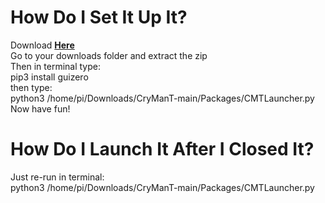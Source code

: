 # How Do I Set It Up It?</br>
Download <a href="https://github.com/RP400/CryManT/archive/refs/heads/main.zip">__Here__</a></br>
Go to your downloads folder and extract the zip</br>
Then in terminal type:</br>
pip3 install guizero</br>
then type:</br>
python3 /home/pi/Downloads/CryManT-main/Packages/CMTLauncher.py</br>
Now have fun!</br>

# How Do I Launch It After I Closed It?</br>
Just re-run in terminal:</br>
python3 /home/pi/Downloads/CryManT-main/Packages/CMTLauncher.py</br>

